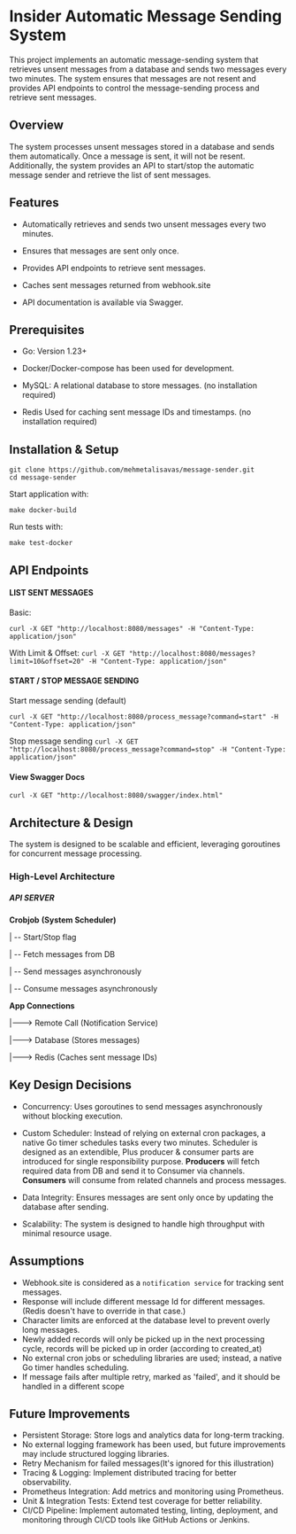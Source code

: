 
# Insider Automatic Message Sending System


This project implements an automatic message-sending system that retrieves unsent messages from a database and sends two messages every two minutes. The system ensures that messages are not resent and provides API endpoints to control the message-sending process and retrieve sent messages.

  

## Overview
  

The system processes unsent messages stored in a database and sends them automatically. Once a message is sent, it will not be resent. Additionally, the system provides an API to start/stop the automatic message sender and retrieve the list of sent messages.

  

## Features
  

- Automatically retrieves and sends two unsent messages every two minutes.

- Ensures that messages are sent only once.

- Provides API endpoints to retrieve sent messages.

- Caches sent messages returned from webhook.site

- API documentation is available via Swagger.

  

## Prerequisites

- Go: Version 1.23+

- Docker/Docker-compose has been used for development.

- MySQL: A relational database to store messages. (no installation required)

- Redis Used for caching sent message IDs and timestamps. (no installation required)

  
  

## Installation & Setup

  
```
git clone https://github.com/mehmetalisavas/message-sender.git
cd message-sender
```

  
Start application with:
  
`make docker-build`


  
Run tests with:

`make test-docker`

  

## API Endpoints

#### LIST SENT MESSAGES

 
Basic:

`curl -X GET "http://localhost:8080/messages" -H "Content-Type: application/json"`

  

With Limit & Offset:
`curl -X GET "http://localhost:8080/messages?limit=10&offset=20" -H "Content-Type: application/json"`

  

#### START / STOP MESSAGE SENDING


Start message sending (default)
  
`curl -X GET "http://localhost:8080/process_message?command=start" -H "Content-Type: application/json"`

  

Stop message sending
`curl -X GET "http://localhost:8080/process_message?command=stop" -H "Content-Type: application/json"`


#### View Swagger Docs 
`curl -X GET "http://localhost:8080/swagger/index.html"`


## Architecture & Design

The system is designed to be scalable and efficient, leveraging goroutines for concurrent message processing.




### High-Level Architecture

##### API SERVER

**Crobjob**
**(System Scheduler)**

| -- Start/Stop flag

| -- Fetch messages from DB

| -- Send messages asynchronously

| -- Consume messages asynchronously

  
**App Connections**

|---> Remote Call (Notification Service)

|---> Database (Stores messages)

|---> Redis (Caches sent message IDs)
  
  
  

## Key Design Decisions

- Concurrency: Uses goroutines to send messages asynchronously without blocking execution.

- Custom Scheduler: Instead of relying on external cron packages, a native Go timer schedules tasks every two minutes.
Scheduler is designed as an extendible, Plus producer & consumer parts are introduced for single responsibility purpose. 
**Producers** will fetch required data from DB and send it to Consumer via channels.
**Consumers** will consume from related channels and process messages.

- Data Integrity: Ensures messages are sent only once by updating the database after sending.

- Scalability: The system is designed to handle high throughput with minimal resource usage.


## Assumptions
- Webhook.site is considered as a `notification service` for tracking sent messages.
- Response will include different message Id for different messages.(Redis doesn't have to override in that case.)
- Character limits are enforced at the database level to prevent overly long messages.
- Newly added records will only be picked up in the next processing cycle, records will be picked up in order (according to created_at)
- No external cron jobs or scheduling libraries are used; instead, a native Go timer handles scheduling.
- If message fails after multiple retry, marked as 'failed', and it should be handled in a different scope


## Future Improvements
- Persistent Storage: Store logs and analytics data for long-term tracking.
- No external logging framework has been used, but future improvements may include structured logging libraries.
- Retry Mechanism for failed messages(It's ignored for this illustration)
- Tracing & Logging: Implement distributed tracing for better observability.
- Prometheus Integration: Add metrics and monitoring using Prometheus.
- Unit & Integration Tests: Extend test coverage for better reliability.
- CI/CD Pipeline: Implement automated testing, linting, deployment, and monitoring through CI/CD tools like GitHub Actions or Jenkins.

